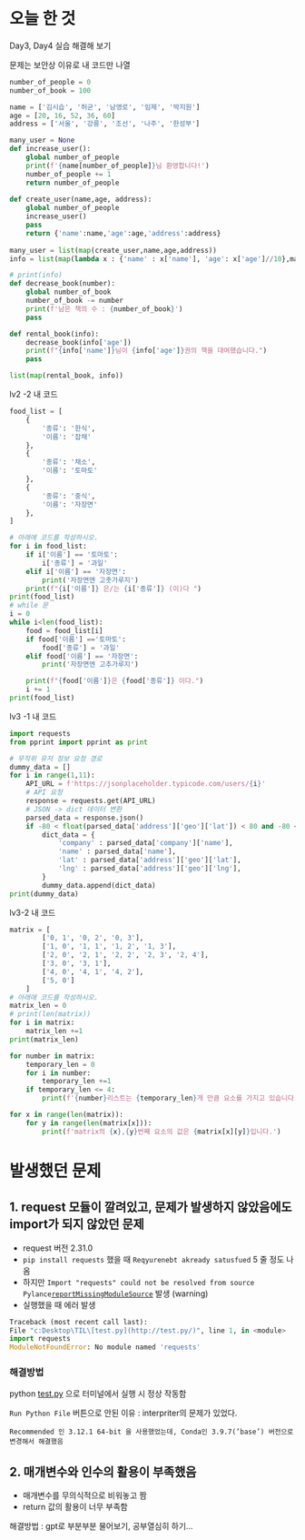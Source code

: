 
# 오늘 한 것


Day3, Day4 실습 해결해 보기


문제는 보안상 이유로 내 코드만 나열


```python
number_of_people = 0
number_of_book = 100

name = ['김시습', '허균', '남영로', '임제', '박지원']
age = [20, 16, 52, 36, 60]
address = ['서울', '강릉', '조선', '나주', '한성부']

many_user = None
def increase_user():
    global number_of_people
    print(f'{name[number_of_people]}님 환영합니다!')
    number_of_people += 1
    return number_of_people
    
def create_user(name,age, address):
    global number_of_people
    increase_user()    
    pass
    return {'name':name,'age':age,'address':address}
    
many_user = list(map(create_user,name,age,address))
info = list(map(lambda x : {'name' : x['name'], 'age': x['age']//10},many_user))

# print(info)
def decrease_book(number):
    global number_of_book
    number_of_book -= number
    print(f'남은 책의 수 : {number_of_book}')
    pass

def rental_book(info):
    decrease_book(info['age'])
    print(f"{info['name']}님이 {info['age']}권의 책을 대여했습니다.")
    pass

list(map(rental_book, info))
```


lv2 -2 내 코드


```python
food_list = [
    {
        '종류': '한식',
        '이름': '잡채'
    },
    {
        '종류': '채소',
        '이름': '토마토'
    },
    {
        '종류': '중식',
        '이름': '자장면'
    },
]

# 아래에 코드를 작성하시오.
for i in food_list:
    if i['이름'] == '토마토':
        i['종류'] = '과일'
    elif i['이름'] == '자장면':
        print('자장면엔 고춧가루지')
    print(f"{i['이름']} 은/는 {i['종류']} (이)다 ")
print(food_list)
# while 문
i = 0
while i<len(food_list):
    food = food_list[i]
    if food['이름'] =='토마토':
        food['종류'] = '과일'
    elif food['이름'] == '자장면':
        print('자장면엔 고추가루지')

    print(f"{food['이름']}은 {food['종류']} 이다.")
    i += 1
print(food_list)
```


lv3 -1 내 코드


```python
import requests
from pprint import pprint as print

# 무작위 유저 정보 요청 경로
dummy_data = []
for i in range(1,11):
    API_URL = f'https://jsonplaceholder.typicode.com/users/{i}'
    # API 요청
    response = requests.get(API_URL)
    # JSON -> dict 데이터 변환
    parsed_data = response.json()
    if -80 < float(parsed_data['address']['geo']['lat']) < 80 and -80 < float(parsed_data['address']['geo']['lng']) < 80:
        dict_data = {
            'company' : parsed_data['company']['name'],
            'name' : parsed_data['name'],
            'lat' : parsed_data['address']['geo']['lat'],
            'lng' : parsed_data['address']['geo']['lng'],
        }
        dummy_data.append(dict_data)
print(dummy_data)
```


lv3-2 내 코드


```python
matrix = [
        ['0, 1', '0, 2', '0, 3'], 
        ['1, 0', '1, 1', '1, 2', '1, 3'], 
        ['2, 0', '2, 1', '2, 2', '2, 3', '2, 4'], 
        ['3, 0', '3, 1'], 
        ['4, 0', '4, 1', '4, 2'], 
        ['5, 0']
    ]
# 아래애 코드를 작성하시오.
matrix_len = 0
# print(len(matrix))
for i in matrix:
    matrix_len +=1
print(matrix_len)

for number in matrix:
    temporary_len = 0
    for i in number:
        temporary_len +=1
    if temporary_len <= 4:
        print(f'{number}리스트는 {temporary_len}개 만큼 요소를 가지고 있습니다.')

for x in range(len(matrix)):
    for y in range(len(matrix[x])):
        print(f'matrix의 {x},{y}번째 요소의 값은 {matrix[x][y]}입니다.')
```


# 발생했던 문제


## 1. request 모듈이 깔려있고, 문제가 발생하지 않았음에도 import가 되지 않았던 문제

- request 버전 2.31.0
- `pip install requests` 했을 때 `Reqyurenebt akready satusfued` 5 줄 정도 나옴
- 하지만 `Import "requests" could not be resolved from source Pylance`[`reportMissingModuleSource`](https://github.com/microsoft/pyright/blob/main/docs/configuration.md#reportMissingModuleSource) 발생 (warning)
- 실행했을 때 에러 발생

```python
Traceback (most recent call last):
File "c:Desktop\TIL\[test.py](http://test.py/)", line 1, in <module>
import requests
ModuleNotFoundError: No module named 'requests'
```


### 해결방법


python [test.py](http://test.py/) 으로 터미널에서 실행 시 정상 작동함


`Run Python File` 버튼으로 안된 이유 : interpriter의 문제가 있었다.


	Recommended 인 3.12.1 64-bit 을 사용했었는데, Conda인 3.9.7(’base’) 버전으로 변경해서 해결했음


## 2. 매개변수와 인수의 활용이 부족했음

- 매개변수를 무의식적으로 비워놓고 짬
- return 값의 활용이 너무 부족함

해결방법 : gpt로 부분부분 물어보기, 공부열심히 하기…

